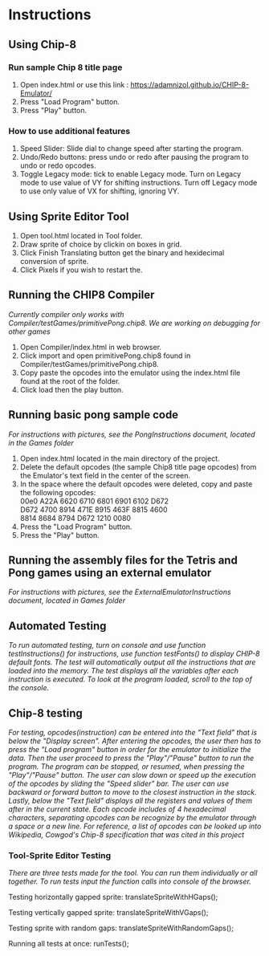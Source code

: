 Instructions
============


## Using Chip-8
### Run sample Chip 8 title page
1. Open index.html or use this link : https://adamnizol.github.io/CHIP-8-Emulator/
2. Press "Load Program" button.
3. Press "Play" button.

### How to use additional features
1. Speed Slider: Slide dial to change speed after starting the program.
2. Undo/Redo buttons: press undo or redo after pausing the program to undo or redo opcodes.
3. Toggle Legacy mode: tick to enable Legacy mode. Turn on Legacy mode to use value of VY for shifting instructions. Turn off Legacy mode to use only value of VX for shifting, ignoring VY.
## Using Sprite Editor Tool
1. Open tool.html located in Tool folder.
2. Draw sprite of choice by clickin on boxes in grid.
3. Click Finish Translating button get the binary and hexidecimal conversion of sprite.
4. Click Pixels if you wish to restart the.

## Running the CHIP8 Compiler
_Currently compiler only works with Compiler/testGames/primitivePong.chip8. We are working on debugging for other games_
1. Open Compiler/index.html in web browser.
2. Click import and open primitivePong.chip8 found in Compiler/testGames/primitivePong.chip8.
3. Copy paste the opcodes into the emulator using the index.html file found at the root of the folder.
4. Click load then the play button.

## Running basic pong sample code
_For instructions with pictures, see the PongInstructions document, located in the Games folder_
1. Open index.html located in the main directory of the project.
2. Delete the default opcodes (the sample Chip8 title page opcodes) from the Emulator's text field in the center of the screen.
3. In the space where the default opcodes were deleted, copy and paste the following opcodes:  
00e0 A22A 6620 6710 6801 6901 6102 D672  
D672 4700 8914 471E 8915 463F 8815 4600  
8814 8684 8794 D672 1210 0080  
4. Press the "Load Program" button.
5. Press the "Play" button.

## Running the assembly files for the Tetris and Pong games using an external emulator
_For instructions with pictures, see the ExternalEmulatorInstructions document, located in Games folder_

## Automated Testing
_To run automated testing, turn on console and use function testInstructions() for instructions, use function testFonts() to display CHIP-8 default fonts. The test will automatically output all the instructions that are loaded into the memory. The test displays all the variables after each instruction is executed. To look at the program loaded, scroll to the top of the console._

## Chip-8 testing
_For testing, opcodes(instruction) can be entered into the "Text field" that is below the "Display screen". After entering the opcodes, the user then has to press the "Load program" button in order for the emulator to initialize the data. Then the user proceed to press the "Play"/"Pause" button to run the program. The program can be stopped, or resumed, when pressing the "Play"/"Pause" button. The user can slow down or speed up the execution of the opcodes by sliding the "Speed slider" bar. The user can use backward or forward button to move to the closest instruction in the stack. Lastly, below the "Text field" displays all the registers and values of them after in the current state. Each opcode includes of 4 hexadecimal characters, separating opcodes can be recognize by the emulator through a space or a new line. For reference, a list of opcodes can be looked up into Wikipedia, Cowgod's Chip-8 specification that was cited in this project_

### Tool-Sprite Editor Testing

_There are three tests made for the tool. You can run them individually or all together. To run tests input the function calls into console of the browser._

Testing horizontally gapped sprite:
translateSpriteWithHGaps();

Testing vertically gapped sprite:
translateSpriteWithVGaps();

Testing sprite with random gaps:
translateSpriteWithRandomGaps();

Running all tests at once:
runTests();
